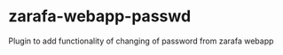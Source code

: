 zarafa-webapp-passwd
====================

Plugin to add functionality of changing of password from zarafa webapp
